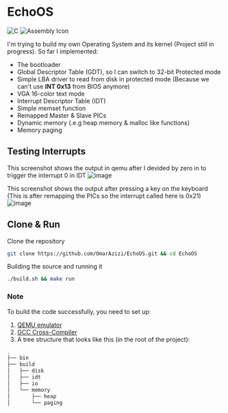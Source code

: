 # EchoOS
![C](https://img.shields.io/badge/c-%2300599C.svg?style=for-the-badge&logo=c&logoColor=white)
![Assembly Icon](https://img.shields.io/badge/x86-Assembly-green?style=for-the-badge&logo=assembly)

I'm trying to build my own Operating System and its kernel (Project still in progress). So far I implemented:
- The bootloader
- Global Descriptor Table (GDT), so I can switch to 32-bit Protected mode
- Simple LBA driver to read from disk in protected mode (Because we can't use __INT 0x13__ from BIOS anymore)
- VGA 16-color text mode 
- Interrupt Descriptor Table (IDT)
- Simple memset function
- Remapped Master & Slave PICs
- Dynamic memory (.e.g heap memory & malloc like functions)
- Memory paging

## Testing Interrupts
This screenshot shows the output in qemu after I devided by zero in to trigger the interrupt 0 in IDT
![image](https://github.com/OmarAzizi/EchoOS/assets/110500643/bea5a44c-fa8d-4538-b1b9-4dd36e24034c)


This screenshot shows the output after pressing a key on the keyboard (This is after remapping the PICs so the interrupt called here is 0x21)
![image](https://github.com/OmarAzizi/EchoOS/assets/110500643/3a9eef5d-fb3b-4b94-80e2-99bf8f2ffa7c)

## Clone & Run
Clone the repository
```bash
git clone https://github.com/OmarAzizi/EchoOS.git && cd EchoOS
```

Building the source and running it
```bash
./build.sh && make run
```

### Note
To build the code successfully, you need to set up:
1. [QEMU emulator](https://www.qemu.org/)
2. [GCC Cross-Compiler](https://wiki.osdev.org/GCC_Cross-Compiler)
3. A tree structure that looks like this (in the root of the project):
```bash
.
├── bin
├── build
│   ├── disk
│   ├── idt
│   ├── io
│   └── memory
│       ├── heap
│       └── paging

```

